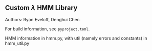 ## Custom $\lambda$ HMM Library

Authors: Ryan Eveloff, Denghui Chen

For build information, see `pyproject.toml`.

HMM information in hmm.py, with util (namely errors and constants) in hmm_util.py